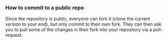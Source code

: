 ### How to commit to a public repo
Since the repository is public, everyone can fork it (clone the current version to your end), but only commit to their own fork.
They can then ask you to pull some of the changes in their fork into your repository via a pull-request.
